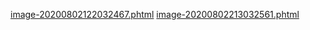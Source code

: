 [image-20200802122032467.phtml](image-20200802122032467.phtml)
[image-20200802213032561.phtml](image-20200802213032561.phtml)
